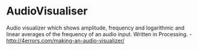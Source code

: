 AudioVisualiser
===============

Audio visualizer which shows amplitude, frequency and logarithmic and linear averages of the frequency of an audio input. Written in Processing. - http://4errors.com/making-an-audio-visualizer/ 